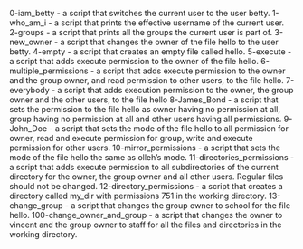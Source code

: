 0-iam_betty - a script that switches the current user to the user betty.
1-who_am_i - a script that prints the effective username of the current user.
2-groups - a script that prints all the groups the current user is part of.
3-new_owner - a script that changes the owner of the file hello to the user betty.
4-empty - a script that creates an empty file called hello.
5-execute - a script that adds execute permission to the owner of the file hello.
6-multiple_permissions - a script that adds execute permission to the owner and the group owner, and read permission to other users, to the file hello.
7-everybody - a script that adds execution permission to the owner, the group owner and the other users, to the file hello
8-James_Bond - a script that sets the permission to the file hello as owner having no permission at all, group having no permission at all and other users having all permissions.
9-John_Doe - a script that sets the mode of the file hello to all permission for owner, read and execute permission for group, write and execute permission for other users.
10-mirror_permissions - a script that sets the mode of the file hello the same as olleh’s mode.
11-directories_permissions - a script that adds execute permission to all subdirectories of the current directory for the owner, the group owner and all other users. Regular files should not be changed.
12-directory_permissions - a script that creates a directory called my_dir with permissions 751 in the working directory.
13-change_group - a script that changes the group owner to school for the file hello.
100-change_owner_and_group - a script that changes the owner to vincent and the group owner to staff for all the files and directories in the working directory.
